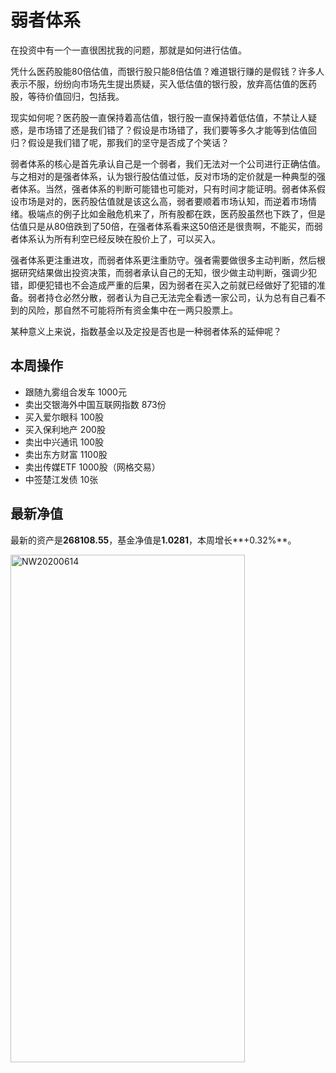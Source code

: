 # 弱者体系
在投资中有一个一直很困扰我的问题，那就是如何进行估值。

凭什么医药股能80倍估值，而银行股只能8倍估值？难道银行赚的是假钱？许多人表示不服，纷纷向市场先生提出质疑，买入低估值的银行股，放弃高估值的医药股，等待价值回归，包括我。

现实如何呢？医药股一直保持着高估值，银行股一直保持着低估值，不禁让人疑惑，是市场错了还是我们错了？假设是市场错了，我们要等多久才能等到估值回归？假设是我们错了呢，那我们的坚守是否成了个笑话？

弱者体系的核心是首先承认自己是一个弱者，我们无法对一个公司进行正确估值。与之相对的是强者体系，认为银行股估值过低，反对市场的定价就是一种典型的强者体系。当然，强者体系的判断可能错也可能对，只有时间才能证明。弱者体系假设市场是对的，医药股估值就是该这么高，弱者要顺着市场认知，而逆着市场情绪。极端点的例子比如金融危机来了，所有股都在跌，医药股虽然也下跌了，但是估值只是从80倍跌到了50倍，在强者体系看来这50倍还是很贵啊，不能买，而弱者体系认为所有利空已经反映在股价上了，可以买入。

强者体系更注重进攻，而弱者体系更注重防守。强者需要做很多主动判断，然后根据研究结果做出投资决策，而弱者承认自己的无知，很少做主动判断，强调少犯错，即便犯错也不会造成严重的后果，因为弱者在买入之前就已经做好了犯错的准备。弱者持仓必然分散，弱者认为自己无法完全看透一家公司，认为总有自己看不到的风险，那自然不可能将所有资金集中在一两只股票上。

某种意义上来说，指数基金以及定投是否也是一种弱者体系的延伸呢？

## 本周操作
- 跟随九雾组合发车 1000元
- 卖出交银海外中国互联网指数 873份
- 买入爱尔眼科 100股
- 买入保利地产 200股
- 卖出中兴通讯 100股
- 卖出东方财富 1100股
- 卖出传媒ETF 1000股（网格交易）
- 中签楚江发债 10张

## 最新净值

最新的资产是**268108.55**，基金净值是**1.0281**，本周增长**+0.32%**。

 <img src="./_images/investment/NW20200614.PNG" width="375" height="812" alt="NW20200614" align="center"/>